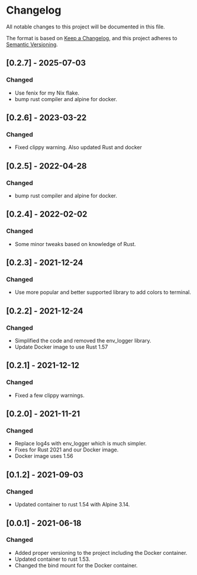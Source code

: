 # Changelog

All notable changes to this project will be documented in this file.

The format is based on [Keep a Changelog](https://keepachangelog.com/en/1.0.0/),
and this project adheres to [Semantic Versioning](https://semver.org/spec/v2.0.0.html).

## [0.2.7] - 2025-07-03

### Changed

- Use fenix for my Nix flake.
- bump rust compiler and alpine for docker.

## [0.2.6] - 2023-03-22

### Changed

- Fixed clippy warning. Also updated Rust and docker

## [0.2.5] - 2022-04-28

### Changed

- bump rust compiler and alpine for docker.

## [0.2.4] - 2022-02-02

### Changed

- Some minor tweaks based on knowledge of Rust.

## [0.2.3] - 2021-12-24

### Changed

- Use more popular and better supported library to add colors to terminal.

## [0.2.2] - 2021-12-24

### Changed

- Simplified the code and removed the env_logger library.
- Update Docker image to use Rust 1.57

## [0.2.1] - 2021-12-12

### Changed

- Fixed a few clippy warnings.

## [0.2.0] - 2021-11-21

### Changed

- Replace log4s with env_logger which is much simpler.
- Fixes for Rust 2021 and our Docker image.
- Docker image uses 1.56

## [0.1.2] - 2021-09-03

### Changed

- Updated container to rust 1.54 with Alpine 3.14.

## [0.0.1] - 2021-06-18

### Changed

- Added proper versioning to the project including the Docker container.
- Updated container to rust 1.53.
- Changed the bind mount for the Docker container.

